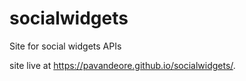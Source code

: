 # socialwidgets
Site for social widgets APIs

site live at  https://pavandeore.github.io/socialwidgets/.

